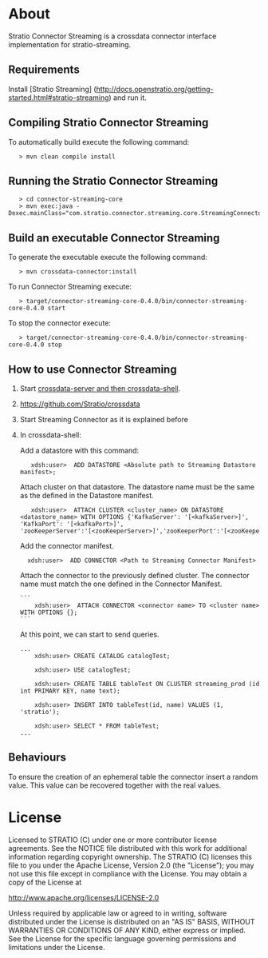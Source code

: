 # About #


Stratio Connector Streaming is a crossdata connector interface implementation for stratio-streaming.

## Requirements ##

Install [Stratio Streaming] (http://docs.openstratio.org/getting-started.html#stratio-streaming) and run it. 

## Compiling Stratio Connector Streaming ##

To automatically build execute the following command:

```
   > mvn clean compile install
```

## Running the Stratio Connector Streaming ##

```
   > cd connector-streaming-core
   > mvn exec:java -Dexec.mainClass="com.stratio.connector.streaming.core.StreamingConnector"
```


## Build an executable Connector Streaming ##

To generate the executable execute the following command:

```
   > mvn crossdata-connector:install
```

To run Connector Streaming execute:

```
   > target/connector-streaming-core-0.4.0/bin/connector-streaming-core-0.4.0 start
```

To stop the connector execute:

```
   > target/connector-streaming-core-0.4.0/bin/connector-streaming-core-0.4.0 stop
```

## How to use Connector Streaming ##

 1. Start [crossdata-server and then crossdata-shell](https://github.com/Stratio/crossdata).  
 2. https://github.com/Stratio/crossdata
 3. Start Streaming Connector as it is explained before
 4. In crossdata-shell:
    
    Add a datastore with this command:
      
      ```
         xdsh:user>  ADD DATASTORE <Absolute path to Streaming Datastore manifest>;
      ```

    Attach cluster on that datastore. The datastore name must be the same as the defined in the Datastore manifest.
    
      ```
         xdsh:user>  ATTACH CLUSTER <cluster_name> ON DATASTORE <datastore_name> WITH OPTIONS {'KafkaServer': '[<kafkaServer>]', 'KafkaPort': '[<kafkaPort>]', 'zooKeeperServer':'[<zooKeeperServer>]','zooKeeperPort':'[<zooKeeperPort>]'};
      ```

    Add the connector manifest.

       ```
         xdsh:user>  ADD CONNECTOR <Path to Streaming Connector Manifest>
       ```
    
    Attach the connector to the previously defined cluster. The connector name must match the one defined in the 
    Connector Manifest.
    
        ```
            xdsh:user>  ATTACH CONNECTOR <connector name> TO <cluster name> WITH OPTIONS {};
        ```
    
    At this point, we can start to send queries.
    
        ...
            xdsh:user> CREATE CATALOG catalogTest;
        
            xdsh:user> USE catalogTest;
        
            xdsh:user> CREATE TABLE tableTest ON CLUSTER streaming_prod (id int PRIMARY KEY, name text);
    
            xdsh:user> INSERT INTO tableTest(id, name) VALUES (1, 'stratio');
    
            xdsh:user> SELECT * FROM tableTest;
        ...


## Behaviours ##
To ensure the creation of an ephemeral table the connector insert a random value. This value can be recovered together with the real values.

# License #

Licensed to STRATIO (C) under one or more contributor license agreements.
See the NOTICE file distributed with this work for additional information
regarding copyright ownership.  The STRATIO (C) licenses this file
to you under the Apache License, Version 2.0 (the
"License"); you may not use this file except in compliance
with the License.  You may obtain a copy of the License at

  http://www.apache.org/licenses/LICENSE-2.0

Unless required by applicable law or agreed to in writing,
software distributed under the License is distributed on an
"AS IS" BASIS, WITHOUT WARRANTIES OR CONDITIONS OF ANY
KIND, either express or implied.  See the License for the
specific language governing permissions and limitations
under the License.





